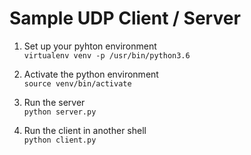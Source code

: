 # Sample UDP Client / Server

1. Set up your pyhton environment  
`virtualenv venv -p /usr/bin/python3.6`

2. Activate the python environment  
`source venv/bin/activate`

3. Run the server  
`python server.py`

4. Run the client in another shell  
`python client.py`